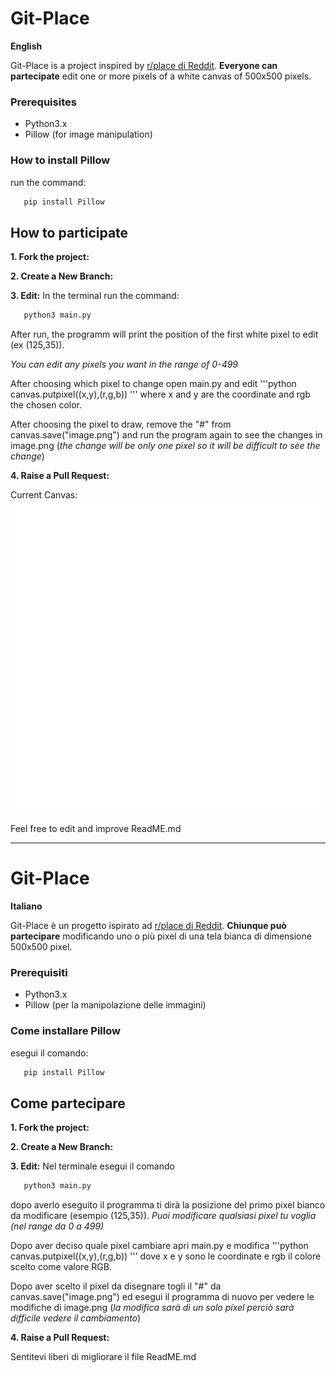 # Git-Place
**English**

Git-Place is a project inspired by [r/place di Reddit](https://www.reddit.com/r/place/). **Everyone can partecipate** edit one or more pixels of a white canvas of 500x500 pixels.

### Prerequisites
- Python3.x
- Pillow (for image manipulation)

### How to install Pillow
run the command:

```bash
   pip install Pillow
   ```
## How to participate
**1. Fork the project:**

**2. Create a New Branch:**

**3. Edit:**
In the terminal run the command:
```bash
   python3 main.py
   ```
After run, the programm will print the position of the first white pixel to edit (ex (125,35)).

*You can edit any pixels you want in the range of 0-499*

After choosing which pixel to change open main.py and edit
'''python
   canvas.putpixel((x,y),(r,g,b))
'''
where x and y are the coordinate and rgb the chosen color.

After choosing the pixel to draw, remove the "#" from canvas.save("image.png") and run the program again to see the changes in image.png (*the change will be only one pixel so it will be difficult to see the change*)

**4. Raise a Pull Request:**

Current Canvas:
![photo](https://github.com/nocchino/Git-Place/blob/main/image.png)


Feel free to edit and improve ReadME.md


---
# Git-Place
**Italiano**

Git-Place è un progetto ispirato ad [r/place di Reddit](https://www.reddit.com/r/place/). **Chiunque può partecipare** modificando uno o più pixel di una tela bianca di dimensione 500x500 pixel.

### Prerequisiti
- Python3.x
- Pillow (per la manipolazione delle immagini)

### Come installare Pillow
esegui il comando:

```bash
   pip install Pillow
   ```

## Come partecipare

**1. Fork the project:**

**2. Create a New Branch:**

**3. Edit:**
Nel terminale esegui il comando 
```bash
   python3 main.py
   ```
dopo averlo eseguito il programma ti dirà la posizione del primo pixel bianco da modificare (esempio (125,35)). 
*Puoi modificare qualsiasi pixel tu voglia (nel range da 0 a 499)*


Dopo aver deciso quale pixel cambiare apri main.py e modifica 
'''python
   canvas.putpixel((x,y),(r,g,b))
'''
dove x e y sono le coordinate e rgb il colore scelto come valore RGB.

Dopo aver scelto il pixel da disegnare togli il "#" da canvas.save("image.png") ed esegui il programma di nuovo per vedere le modifiche di image.png (*la modifica sarà di un solo pixel perciò sarà difficile vedere il cambiamento*)

**4. Raise a Pull Request:**

Sentitevi liberi di migliorare il file ReadME.md
